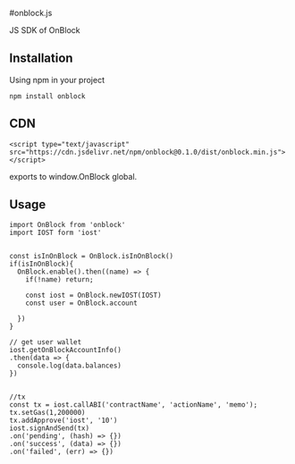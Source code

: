 #onblock.js

JS SDK of OnBlock

## Installation
Using npm in your project
```
npm install onblock
```

## CDN
```
<script type="text/javascript" src="https://cdn.jsdelivr.net/npm/onblock@0.1.0/dist/onblock.min.js"></script>
```
exports to window.OnBlock global.

## Usage
```
import OnBlock from 'onblock'
import IOST form 'iost'


const isInOnBlock = OnBlock.isInOnBlock()
if(isInOnBlock){
  OnBlock.enable().then((name) => {
    if(!name) return;

    const iost = OnBlock.newIOST(IOST)
    const user = OnBlock.account

  })
}

// get user wallet
iost.getOnBlockAccountInfo()
.then(data => {
  console.log(data.balances)
})


//tx
const tx = iost.callABI('contractName', 'actionName', 'memo');
tx.setGas(1,200000)
tx.addApprove('iost', '10')
iost.signAndSend(tx)
.on('pending', (hash) => {})
.on('success', (data) => {})
.on('failed', (err) => {})

```



